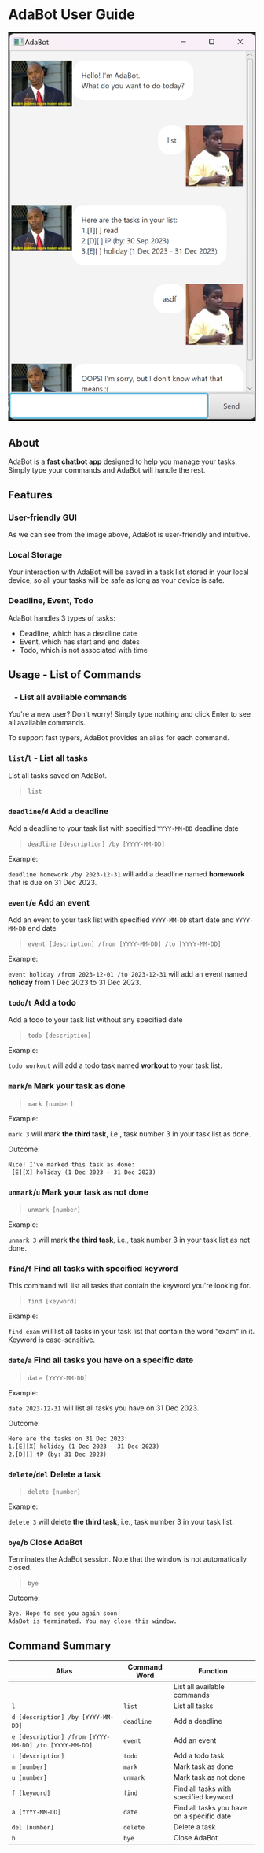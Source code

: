 # AdaBot User Guide
![UI Example](Ui.png)

## About
AdaBot is a **fast chatbot app** designed to help you manage your tasks.
Simply type your commands and AdaBot will handle the rest.

## Features 

### User-friendly GUI

As we can see from the image above, AdaBot is user-friendly and intuitive.

### Local Storage

Your interaction with AdaBot will be saved in a task list stored in your local device, 
so all your tasks will be safe as long as your device is safe.

### Deadline, Event, Todo

AdaBot handles 3 types of tasks:
- Deadline, which has a deadline date
- Event, which has start and end dates
- Todo, which is not associated with time

## Usage - List of Commands

### ` ` - List all available commands

You're a new user? Don't worry! Simply type nothing and click Enter to see all available commands.

To support fast typers, AdaBot provides an alias for each command.

### `list`/`l` - List all tasks
List all tasks saved on AdaBot.

> `list`

###  `deadline`/`d` Add a deadline
Add a deadline to your task list with specified `YYYY-MM-DD` deadline date
> `deadline [description] /by [YYYY-MM-DD]`

Example:

`deadline homework /by 2023-12-31` will add a deadline named **homework** that is due on 31 Dec 2023.

### `event`/`e` Add an event
Add an event to your task list with specified `YYYY-MM-DD` start date and `YYYY-MM-DD` end date
> `event [description] /from [YYYY-MM-DD] /to [YYYY-MM-DD]`

Example:

`event holiday /from 2023-12-01 /to 2023-12-31` will add an event named **holiday** from 1 Dec 2023 to 31 Dec 2023.

### `todo`/`t` Add a todo
Add a todo to your task list without any specified date
> `todo [description]`

Example:

`todo workout` will add a todo task named **workout** to your task list.

### `mark`/`m` Mark your task as done
> `mark [number]`

Example:

`mark 3` will mark **the third task**, i.e., task number 3 in your task list as done.

Outcome:
```
Nice! I've marked this task as done:
 [E][X] holiday (1 Dec 2023 - 31 Dec 2023)
```

### `unmark`/`u` Mark your task as not done
> `unmark [number]`

Example:

`unmark 3` will mark **the third task**, i.e., task number 3 in your task list as not done.

### `find`/`f` Find all tasks with specified keyword
This command will list all tasks that contain the keyword you're looking for.
> `find [keyword]`

Example:

`find exam` will list all tasks in your task list that contain the word "exam" in it. Keyword is case-sensitive.

### `date`/`a` Find all tasks you have on a specific date
> `date [YYYY-MM-DD]`

Example:

`date 2023-12-31` will list all tasks you have on 31 Dec 2023.

Outcome:
```
Here are the tasks on 31 Dec 2023:
1.[E][X] holiday (1 Dec 2023 - 31 Dec 2023)
2.[D][] tP (by: 31 Dec 2023)
```

### `delete`/`del` Delete a task
> `delete [number]`

Example:

`delete 3` will delete **the third task**, i.e., task number 3 in your task list.

### `bye`/`b` Close AdaBot
Terminates the AdaBot session. Note that the window is not automatically closed.
> `bye`

Outcome:
```
Bye. Hope to see you again soon!
AdaBot is terminated. You may close this window.
```

## Command Summary

| Alias                                     | Command Word|Function                       |
|---------------------------------------------|----|----------------------------|
| ` `                                      | ` `|List all available commands                |
| `l`                                      |`list`| List all tasks                |
| `d [description] /by [YYYY-MM-DD]`   | `deadline`|Add a deadline              |
| `e [description] /from [YYYY-MM-DD] /to [YYYY-MM-DD]` | `event`|Add an event                 |
| `t [description]` |`todo`| Add a todo task                    |
| `m [number]`  |`mark`                        | Mark task as done         |
| `u [number]`   |`unmark`                     | Mark task as not done     |
| `f [keyword]`              |`find`          | Find all tasks with specified keyword                    |
| `a [YYYY-MM-DD]`          |`date`             | Find all tasks you have on a specific date                    |
| `del [number]`                        |`delete`      | Delete a task  |
| `b`         |`bye`          | Close AdaBot              |
